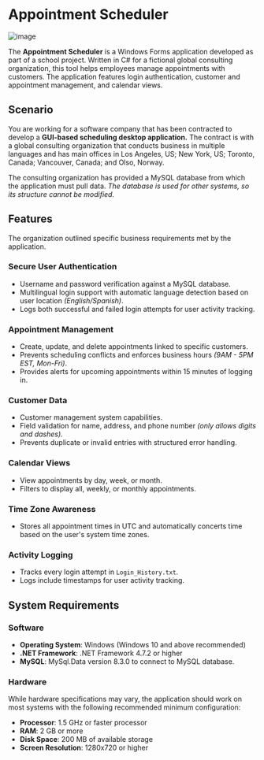 # Appointment Scheduler
![image](https://github.com/user-attachments/assets/59052076-787e-4a66-a1ed-608488e6f3c0)

The **Appointment Scheduler** is a Windows Forms application developed as part of a school project. Written in C# for a fictional global consulting organization, this tool helps employees manage appointments with customers. The application features login authentication, customer and appointment management, and calendar views. 

## Scenario

You are working for a software company that has been contracted to develop a **GUI-based scheduling desktop application.** The contract is with a global consulting organization that conducts business in multiple languages and has main offices in Los Angeles, US; New York, US; Toronto, Canada; Vancouver, Canada; and Olso, Norway. 

The consulting organization has provided a MySQL database from which the application must pull data. *The database is used for other systems, so its structure cannot be modified.*

## Features
The organization outlined specific business requirements met by the application.

### Secure User Authentication
* Username and password verification against a MySQL database.
* Multilingual login support with automatic language detection based on user location *(English/Spanish)*.
* Logs both successful and failed login attempts for user activity tracking. 
### Appointment Management 
* Create, update, and delete appointments linked to specific customers.
* Prevents scheduling conflicts and enforces business hours *(9AM - 5PM EST, Mon-Fri)*.
* Provides alerts for upcoming appointments within 15 minutes of logging in. 
### Customer Data 
* Customer management system capabilities.
* Field validation for name, address, and phone number *(only allows digits and dashes).*
* Prevents duplicate or invalid entries with structured error handling. 
### Calendar Views
* View appointments by day, week, or month. 
* Filters to display all, weekly, or monthly appointments. 
### Time Zone Awareness
* Stores all appointment times in UTC and automatically concerts time based on the user's system time zones. 
### Activity Logging
*   Tracks every login attempt in `Login_History.txt`.
*   Logs include timestamps for user activity tracking.

## System Requirements
### Software

-   **Operating System**: Windows (Windows 10 and above recommended)
-   **.NET Framework**: .NET Framework 4.7.2 or higher
-   **MySQL**: MySql.Data version 8.3.0 to connect to MySQL database. 
### Hardware
While hardware specifications may vary, the application should work on most systems with the following recommended minimum configuration:
-   **Processor**: 1.5 GHz or faster processor
-   **RAM**: 2 GB or more
-   **Disk Space**: 200 MB of available storage
-   **Screen Resolution**: 1280x720 or higher
